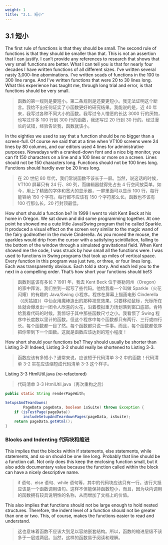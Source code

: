 ```yaml
---
weight: 1
title: "3.1. 短小"
---
```


## 3.1 短小

The first rule of functions is that they should be small. The second rule of functions is that they should be smaller than that. This is not an assertion that I can justify. I can’t provide any references to research that shows that very small functions are better. What I can tell you is that for nearly four decades I have written functions of all different sizes. I’ve written several nasty 3,000-line abominations. I’ve written scads of functions in the 100 to 300 line range. And I’ve written functions that were 20 to 30 lines long. What this experience has taught me, through long trial and error, is that functions should be very small.

> 函数的第一规则是要短小。第二条规则是还要更短小。我无法证明这个断言。我给不出任何证实了小函数更好的研究结果。我能说的是，近 40 年来，我写过各种不同大小的函数。我写过令人憎恶的长达 3000 行的厌物，也写过许多 100 行到 300 行的函数，我还写过 20 行到 30 行的。经过漫长的试错，经验告诉我，函数就该小。

In the eighties we used to say that a function should be no bigger than a screen-full. Of course we said that at a time when VT100 screens were 24 lines by 80 columns, and our editors used 4 lines for administrative purposes. Nowadays with a cranked-down font and a nice big monitor, you can fit 150 characters on a line and a 100 lines or more on a screen. Lines should not be 150 characters long. Functions should not be 100 lines long. Functions should hardly ever be 20 lines long.

> 在 20 世纪 80 年代，我们常说函数不该长于一屏。当然，说这话的时候，VT100 屏幕只有 24 行、80 列，而编辑器就得先占去 4 行空间放菜单。如今，用上了精致的字体和宽大的显示器，一屏里面可以显示 100 行，每行能容纳 150 个字符。每行都不应该有 150 个字符那么长。函数也不该有 100 行那么长，20 行封顶最佳。

How short should a function be? In 1999 I went to visit Kent Beck at his home in Oregon. We sat down and did some programming together. At one point he showed me a cute little Java/Swing program that he called Sparkle. It produced a visual effect on the screen very similar to the magic wand of the fairy godmother in the movie Cinderella. As you moved the mouse, the sparkles would drip from the cursor with a satisfying scintillation, falling to the bottom of the window through a simulated gravitational field. When Kent showed me the code, I was struck by how small all the functions were. I was used to functions in Swing programs that took up miles of vertical space. Every function in this program was just two, or three, or four lines long. Each was transparently obvious. Each told a story. And each led you to the next in a compelling order. That’s how short your functions should be!3

> 函数到底该有多长？1991 年，我去 Kent Beck 位于奥勒冈州（Oregon）的家中拜访。我们坐到一起写了些代码。他给我看一个叫做 Sparkle（火花闪耀）的有趣的 Java/Swing 小程序。程序在屏幕上描画电影 Cinderella（《灰姑娘》）中仙女用魔棒造出的那种视觉效果。只要移动鼠标，光标所在处就会爆发出一团令人欣喜的火花，沿着模拟重力场划落到窗口底部。肯特给我看代码的时候，我惊讶于其中那些函数尺寸之小。我看惯了 Swing 程序中长度数以里计的函数。但这个程序中每个函数都只有两行、三行或四行长。每个函数都一目了然。每个函数都只说一件事。而且，每个函数都依序把你带到下一个函数。这就是函数应该达到的短小程度！

How short should your functions be? They should usually be shorter than Listing 3-2! Indeed, Listing 3-2 should really be shortened to Listing 3-3.

> 函数应该有多短小？通常来说，应该短于代码清单 3-2 中的函数！代码清单 3-2 实在应该缩短成代码清单 3-3 这个样子。

Listing 3-3 HtmlUtil.java (re-refactored)

> 代码清单 3-3 HtmlUtil.java（再次重构之后）

```java
public static String renderPageWith;

SetupsAndTeardowns(
        PageData pageData, boolean isSuite) throws Exception {
    if (isTestPage(pageData))
        includeSetupAndTeardownPages(pageData, isSuite);
    return pageData.getHtml();
}
```

### Blocks and Indenting 代码块和缩进

This implies that the blocks within if statements, else statements, while statements, and so on should be one line long. Probably that line should be a function call. Not only does this keep the enclosing function small, but it also adds documentary value because the function called within the block can have a nicely descriptive name.

> if 语句、else 语句、while 语句等，其中的代码块应该只有一行。该行大抵应该是一个函数调用语句。这样不但能保持函数短小，而且，因为块内调用的函数拥有较具说明性的名称，从而增加了文档上的价值。

This also implies that functions should not be large enough to hold nested structures. Therefore, the indent level of a function should not be greater than one or two. This, of course, makes the functions easier to read and understand.

> 这也意味着函数不应该大到足以容纳嵌套结构。所以，函数的缩进层级不该多于一层或两层。当然，这样的函数易于阅读和理解。
